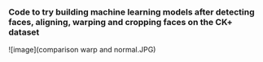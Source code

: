 ### Code to try building machine learning models after detecting faces, aligning, warping and cropping faces on the CK+ dataset 
![image](comparison warp and normal.JPG)
